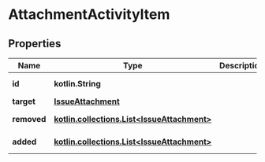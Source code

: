 
# AttachmentActivityItem

## Properties
Name | Type | Description | Notes
------------ | ------------- | ------------- | -------------
**id** | **kotlin.String** |  |  [optional] [readonly]
**target** | [**IssueAttachment**](IssueAttachment.md) |  |  [optional]
**removed** | [**kotlin.collections.List&lt;IssueAttachment&gt;**](IssueAttachment.md) |  |  [optional] [readonly]
**added** | [**kotlin.collections.List&lt;IssueAttachment&gt;**](IssueAttachment.md) |  |  [optional] [readonly]



